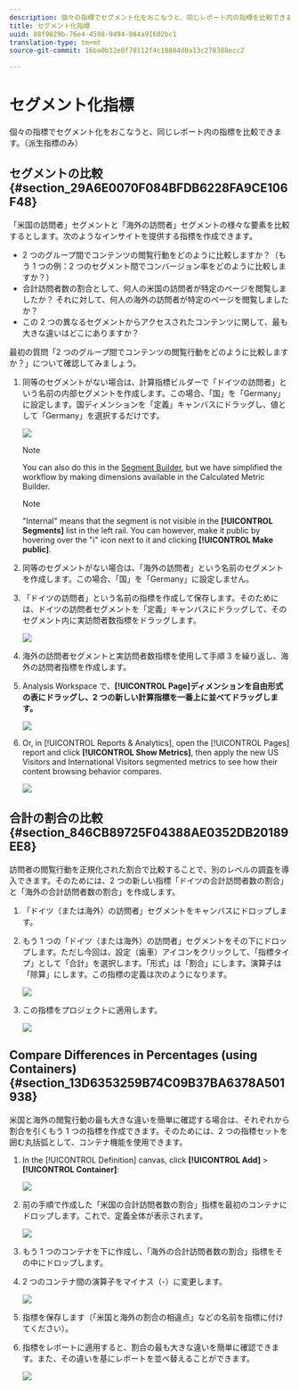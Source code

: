 ```yaml
---
description: 個々の指標でセグメント化をおこなうと、同じレポート内の指標を比較できます。（派生指標のみ）
title: セグメント化指標
uuid: 88f9829b-76e4-4598-9494-084a91602bc1
translation-type: tm+mt
source-git-commit: 16ba0b12e0f70112f4c10804d0a13c278388ecc2

---
```



# セグメント化指標

個々の指標でセグメント化をおこなうと、同じレポート内の指標を比較できます。（派生指標のみ）

## セグメントの比較 {#section_29A6E0070F084BFDB6228FA9CE106F48}

「米国の訪問者」セグメントと「海外の訪問者」セグメントの様々な要素を比較するとします。次のようなインサイトを提供する指標を作成できます。

* 2 つのグループ間でコンテンツの閲覧行動をどのように比較しますか？（もう 1 つの例：2 つのセグメント間でコンバージョン率をどのように比較しますか？）
* 合計訪問者数の割合として、何人の米国の訪問者が特定のページを閲覧しましたか？ それに対して、何人の海外の訪問者が特定のページを閲覧しましたか？
* この 2 つの異なるセグメントからアクセスされたコンテンツに関して、最も大きな違いはどこにありますか？

最初の質問「2 つのグループ間でコンテンツの閲覧行動をどのように比較しますか？」について確認してみましょう。

1. 同等のセグメントがない場合は、計算指標ビルダーで「ドイツの訪問者」という名前の内部セグメントを作成します。この場合、「国」を「Germany」に設定します。国ディメンションを「定義」キャンバスにドラッグし、値として「Germany」を選択するだけです。

   ![](assets/segment-from-dimension.png)

   >[!NOTE]
   >
   >You can also do this in the [Segment Builder](https://marketing.adobe.com/resources/help/en_US/analytics/segment/seg_build.html), but we have simplified the workflow by making dimensions available in the Calculated Metric Builder.

   >[!NOTE]
   >
   >"Internal" means that the segment is not visible in the **[!UICONTROL Segments]** list in the left rail. You can however, make it public by hovering over the "i" icon next to it and clicking **[!UICONTROL Make public]**.

1. 同等のセグメントがない場合は、「海外の訪問者」という名前のセグメントを作成します。この場合、「国」を「Germany」に設定しません。
1. 「ドイツの訪問者」という名前の指標を作成して保存します。そのためには、ドイツの訪問者セグメントを「定義」キャンバスにドラッグして、そのセグメント内に実訪問者数指標をドラッグします。

   ![](assets/german-visitors.png)

1. 海外の訪問者セグメントと実訪問者数指標を使用して手順 3 を繰り返し、海外の訪問者指標を作成します。
1. Analysis Workspace で、**[!UICONTROL Page]ディメンションを自由形式の表にドラッグし、2 つの新しい計算指標を一番上に並べてドラッグします。**

   ![](assets/workspace-pages.png)

1. Or, in [!UICONTROL Reports &amp; Analytics], open the [!UICONTROL Pages] report and click **[!UICONTROL Show Metrics]**, then apply the new US Visitors and International Visitors segmented metrics to see how their content browsing behavior compares.

   ![](assets/pages-report.png)

## 合計の割合の比較 {#section_846CB89725F04388AE0352DB20189EE8}

訪問者の閲覧行動を正規化された割合で比較することで、別のレベルの調査を導入できます。そのためには、2 つの新しい指標「ドイツの合計訪問者数の割合」と「海外の合計訪問者数の割合」を作成します。

1. 「ドイツ（または海外）の訪問者」セグメントをキャンバスにドロップします。
1. もう 1 つの「ドイツ（または海外）の訪問者」セグメントをその下にドロップします。ただし今回は、設定（歯車）アイコンをクリックして、「指標タイプ」として「合計」を選択します。「形式」は「割合」にします。演算子は「除算」にします。この指標の定義は次のようになります。

   ![](assets/cm_metric_total.png)

1. この指標をプロジェクトに適用します。

   ![](assets/cm_percent_total.png)

## Compare Differences in Percentages (using Containers) {#section_13D6353259B74C09B37BA6378A501938}

米国と海外の閲覧行動の最も大きな違いを簡単に確認する場合は、それぞれから割合を引くもう 1 つの指標を作成できます。そのためには、2 つの指標セットを囲む丸括弧として、コンテナ機能を使用できます。

1. In the [!UICONTROL Definition] canvas, click **[!UICONTROL Add]** &gt; **[!UICONTROL Container]**:

   ![](assets/cm_add_container.png)

1. 前の手順で作成した「米国の合計訪問者数の割合」指標を最初のコンテナにドロップします。これで、定義全体が表示されます。

   ![](assets/cm_container_us.png)

1. もう 1 つのコンテナを下に作成し、「海外の合計訪問者数の割合」指標をその中にドロップします。
1. 2 つのコンテナ間の演算子をマイナス（-）に変更します。

   ![](assets/cm_container_intl.png)

1. 指標を保存します（「米国と海外の割合の相違点」などの名前を指標に付けてください）。
1. 指標をレポートに適用すると、割合の最も大きな違いを簡単に確認できます。また、その違いを基にレポートを並べ替えることができます。

   ![](assets/cm_diff_percent.png)

